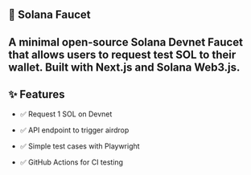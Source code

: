 ## 🚰 Solana Faucet
## A minimal open-source Solana Devnet Faucet that allows users to request test SOL to their wallet. Built with Next.js and Solana Web3.js.

## ✨ Features
- ✅ Request 1 SOL on Devnet

- ✅ API endpoint to trigger airdrop

- ✅ Simple test cases with Playwright

- ✅ GitHub Actions for CI testing


